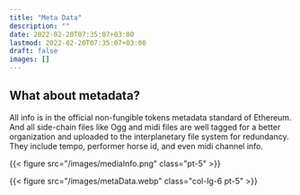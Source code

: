 ```yaml
---
title: "Meta Data"
description: ""
date: 2022-02-20T07:35:07+03:00
lastmod: 2022-02-20T07:35:07+03:00
draft: false
images: []
---
```


## What about metadata?

<div class="row">
<div class="col-lg-6">

All info is in the official non-fungible tokens metadata standard of Ethereum. And all side-chain files like Ogg and midi files are well tagged for a better organization and uploaded to the interplanetary file system for redundancy. They include tempo, performer horse id, and even midi channel info.

{{< figure src="/images/mediaInfo.png" class="pt-5" >}}
</div>
{{< figure src="/images/metaData.webp" class="col-lg-6 pt-5" >}}

</div>
